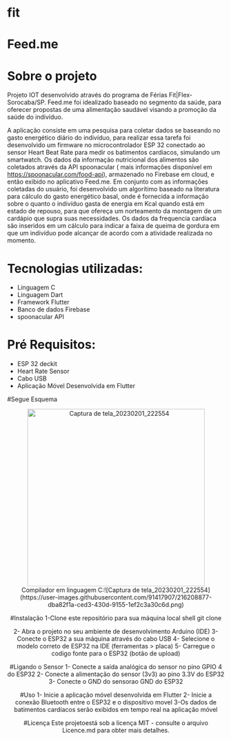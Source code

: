 # fit
# Feed.me

# Sobre o projeto
Projeto IOT desenvolvido através do programa de Férias Fit|Flex-Sorocaba/SP.
  Feed.me foi idealizado baseado no segmento da saúde, para oferecer propostas de uma alimentação saudável visando a promoção da saúde do indivíduo.
  
   A aplicação consiste em uma pesquisa para coletar dados se baseando no gasto energético diário do indivíduo, para realizar essa tarefa foi desenvolvido um firmware no microcontrolador ESP 32 conectado ao sensor Heart Beat Rate para medir os batimentos cardiacos, simulando um smartwatch.
  Os dados da informação nutricional dos alimentos são coletados através da API spoonacular ( mais informações disponível em https://spoonacular.com/food-api), armazenado no Firebase em cloud, e então exibido no aplicativo Feed.me. Em conjunto com as informações coletadas do usuário, foi desenvolvido um algorítimo baseado na literatura para cálculo do gasto energético basal, onde é fornecida a informação sobre o quanto o indivíduo gasta de energia em Kcal quando está em estado de repouso, para que ofereça um norteamento da montagem de um cardápio que supra suas necessidades.
  Os dados da frequencia cardíaca são inseridos em um cálculo para indicar a faixa de queima de gordura em que um indivíduo pode alcançar de acordo com a atividade realizada no momento.
 
# Tecnologias utilizadas:
- Linguagem C
- Linguagem Dart
- Framework Flutter
- Banco de dados Firebase
- spoonacular API

# Pré Requisitos:
- ESP 32 deckit
- Heart Rate Sensor 
- Cabo USB
- Aplicação Móvel Desenvolvida em Flutter

#Segue Esquema
<div align="center">
<img width="411" alt="Captura de tela_20230201_222554"src="https://user-images.githubusercontent.com/91417907/216208895-8c39cc12-d579-448d-a724-24969dc23fe7.png">
<div>

</div>
Compilador em linguagem C:![Captura de tela_20230201_222554](https://user-images.githubusercontent.com/91417907/216208877-dba82f1a-ced3-430d-9155-1ef2c3a30c6d.png)

#Instalação
  1-Clone este repositório para sua máquina local
  shell
  git clone
  
  2- Abra o projeto no seu ambiente de desenvolvimento Arduino (IDE)
  3- Conecte o ESP32 a sua máquina através do cabo USB
  4- Selecione o modelo correto de ESP32 na IDE (ferramentas > placa)
  5- Carregue o codigo fonte para o ESP32 (botão de upload)
  
  #Ligando o Sensor
  1- Conecte a saída analógica do sensor no pino GPIO 4 do ESP32
  2- Conecte a alimentação do sensor (3v3) ao pino 3.3V do ESP32
  3- Conecte o GND do sensorao GND do ESP32
  
  #Uso
  1- Inicie a aplicação móvel desenvolvida em Flutter
  2- Inicie a conexão Bluetooth entre o ESP32 e o dispositivo movel
  3-Os dados de batimentos cardíacos serão exibidos em tempo real na aplicação móvel
  
  #Licença
  Este projetoestá sob a licença MIT - consulte o arquivo Licence.md para obter mais detalhes.
  




